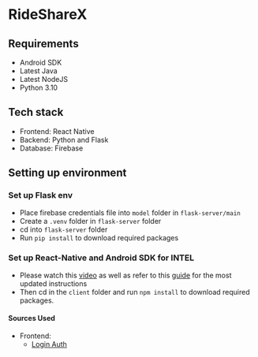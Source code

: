 # RideShareX
## Requirements
- Android SDK
- Latest Java
- Latest NodeJS
- Python 3.10

## Tech stack
- Frontend: React Native
- Backend: Python and Flask
- Database: Firebase

## Setting up environment
### Set up Flask env
- Place firebase credentials file into `model` folder in `flask-server/main`
- Create a `.venv` folder in `flask-server` folder
- cd into `flask-server` folder
- Run `pip install` to download required packages

### Set up React-Native and Android SDK for INTEL
- Please watch this [video](https://www.youtube.com/watch?v=oorfevovPWw) as well as refer to this [guide](https://reactnative.dev/docs/environment-setup?guide=native) for the most updated instructions
- Then cd in the `client` folder and run `npm install` to download required packages.

#### Sources Used
- Frontend:
  - [Login Auth](https://www.youtube.com/watch?v=ALnJLbjI7EY)

